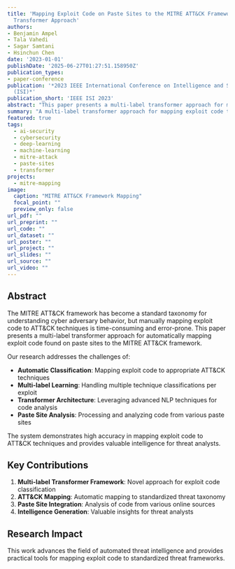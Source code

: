 ```yaml
---
title: 'Mapping Exploit Code on Paste Sites to the MITRE ATT&CK Framework: A Multi-label
  Transformer Approach'
authors:
- Benjamin Ampel
- Tala Vahedi
- Sagar Samtani
- Hsinchun Chen
date: '2023-01-01'
publishDate: '2025-06-27T01:27:51.158950Z'
publication_types:
- paper-conference
publication: '*2023 IEEE International Conference on Intelligence and Security Informatics
  (ISI)*'
publication_short: 'IEEE ISI 2023'
abstract: "This paper presents a multi-label transformer approach for mapping exploit code found on paste sites to the MITRE ATT&CK framework. We develop an innovative system that automatically categorizes and classifies exploit code according to the standardized ATT&CK taxonomy."
summary: "A multi-label transformer approach for mapping exploit code to the MITRE ATT&CK framework."
featured: true
tags:
  - ai-security
  - cybersecurity
  - deep-learning
  - machine-learning
  - mitre-attack
  - paste-sites
  - transformer
projects:
  - mitre-mapping
image:
  caption: "MITRE ATT&CK Framework Mapping"
  focal_point: ""
  preview_only: false
url_pdf: ""
url_preprint: ""
url_code: ""
url_dataset: ""
url_poster: ""
url_project: ""
url_slides: ""
url_source: ""
url_video: ""
---
```


## Abstract

The MITRE ATT&CK framework has become a standard taxonomy for understanding cyber adversary behavior, but manually mapping exploit code to ATT&CK techniques is time-consuming and error-prone. This paper presents a multi-label transformer approach for automatically mapping exploit code found on paste sites to the MITRE ATT&CK framework.

Our research addresses the challenges of:
- **Automatic Classification**: Mapping exploit code to appropriate ATT&CK techniques
- **Multi-label Learning**: Handling multiple technique classifications per exploit
- **Transformer Architecture**: Leveraging advanced NLP techniques for code analysis
- **Paste Site Analysis**: Processing and analyzing code from various paste sites

The system demonstrates high accuracy in mapping exploit code to ATT&CK techniques and provides valuable intelligence for threat analysts.

## Key Contributions

1. **Multi-label Transformer Framework**: Novel approach for exploit code classification
2. **ATT&CK Mapping**: Automatic mapping to standardized threat taxonomy
3. **Paste Site Integration**: Analysis of code from various online sources
4. **Intelligence Generation**: Valuable insights for threat analysts

## Research Impact

This work advances the field of automated threat intelligence and provides practical tools for mapping exploit code to standardized threat frameworks.
